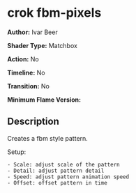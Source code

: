 # crok fbm-pixels

**Author:** Ivar Beer

**Shader Type:** Matchbox

**Action:** No

**Timeline:** No

**Transition:** No

**Minimum Flame Version:** 


## Description
Creates a fbm style pattern.

Setup:

    - Scale: adjust scale of the pattern
    - Detail: adjust pattern detail
    - Speed: adjust pattern animation speed
    - Offset: offset pattern in time
